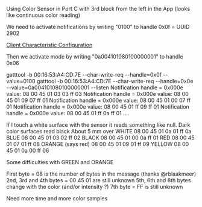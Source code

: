 Using Color Sensor in Port C with 3rd block from the left in the App
(looks like continuous color reading)

We need to activate notifications by writing "0100" to handle 0x0f = UUID 2902

[Client Characteristic Configuration](https://www.bluetooth.com/specifications/gatt/viewer?attributeXmlFile=org.bluetooth.descriptor.gatt.client_characteristic_configuration.xml)

Then we activate mode by writing "0a004101080100000001" to handle 0x06

gatttool -b 00:16:53:A4:CD:7E --char-write-req --handle=0x0f --value=0100
gatttool -b 00:16:53:A4:CD:7E --char-write-req --handle=0x0e --value=0a004101080100000001 --listen
Notification handle = 0x000e value: 08 00 45 01 03 03 ff 03 
Notification handle = 0x000e value: 08 00 45 01 09 07 ff 01 
Notification handle = 0x000e value: 08 00 45 01 00 07 ff 01 
Notification handle = 0x000e value: 08 00 45 01 ff 09 ff 01 
Notification handle = 0x000e value: 08 00 45 01 ff 0a ff 01 
....

If I touch a white surface with the sensor it reads something like null. Dark color surfaces read black
About 5 mm over
WHITE              08 00 45 01 0a 01 ff 0a
BLUE               08 00 45 01 03 02 ff 02
BLACK              08 00 45 01 00 0a ff 01
RED                08 00 45 01 07 01 ff 08
ORANGE (says red)  08 00 45 01 09 01 ff 09
YELLOW             08 00 45 01 0a 00 ff 06

Some difficulties with GREEN and ORANGE

First byte = 08 is the number of bytes in the message (thanks @rblaakmeer)
2nd, 3rd and 4th bytes = 00 45 01 are still unknown
5th, 6th and 8th bytes change with the color (and/or intensity ?)
7th byte = FF is still unknown

Need more time and more color samples
